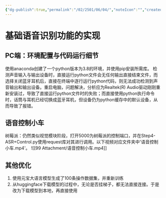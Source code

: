 ```yaml
---
{"dg-publish":true,"permalink":"/02/2501/06/04/","noteIcon":"","created":"2025-05-26T23:17","updated":"2025-07-01T13:38"}
---
```


# 基础语音识别功能的实现
## PC端：环境配置与代码运行细节
使用anaconda创建了一个python版本为3.8的环境，并使用pip安装所需库。
检测声音输入与输出设备时，直接运行python文件会无任何输出直接结束文件，而选择关闭蓝牙耳机后，直接在终端中逐行运行python代码，则无法成功检测到声音输出和输出设备。重启电脑，问题解决，分析应为Realtek(R) Audio驱动刚刚重新安装过，导致了直接运行python文件时的失败；而直接使用python执行命令时，话筒与耳机已经切换成蓝牙耳机，但设备仍为python缓存中的默认设备，从而导致了报错。
## 语音控制小车
树莓派：仍然类似视觉模块阶段，打开5000为树莓派的控制端口，并在Step4-ASR+Control.py使用request库对其进行调用。以下视频对应文件夹中'语音控制小车.mp4'。
![[99 Attachment/语音控制小车.mp4]]
## 其他优化
1. 使用元宝大语言模型生成了100条操作数据集，并重新训练
2. 从huggingface下载模型的过程中，无论是否挂梯子，都无法直接连接。于是改为下载模型到本地，再直接使用